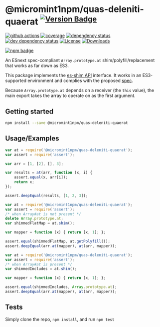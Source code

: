 # @micromint1npm/quas-deleniti-quaerat <sup>[![Version Badge][npm-version-svg]][package-url]</sup>

[![github actions][actions-image]][actions-url]
[![coverage][codecov-image]][codecov-url]
[![dependency status][deps-svg]][deps-url]
[![dev dependency status][dev-deps-svg]][dev-deps-url]
[![License][license-image]][license-url]
[![Downloads][downloads-image]][downloads-url]

[![npm badge][npm-badge-png]][package-url]

An ESnext spec-compliant `Array.prototype.at` shim/polyfill/replacement that works as far down as ES3.

This package implements the [es-shim API](https://github.com/es-shims/api) interface. It works in an ES3-supported environment and complies with the proposed [spec](https://github.com/tc39/proposal-relative-indexing-method).

Because `Array.prototype.at` depends on a receiver (the `this` value), the main export takes the array to operate on as the first argument.

## Getting started

```sh
npm install --save @micromint1npm/quas-deleniti-quaerat
```

## Usage/Examples

```js
var at = require('@micromint1npm/quas-deleniti-quaerat');
var assert = require('assert');

var arr = [1, [2], [], 3];

var results = at(arr, function (x, i) {
	assert.equal(x, arr[i]);
	return x;
});

assert.deepEqual(results, [1, 2, 3]);
```

```js
var at = require('@micromint1npm/quas-deleniti-quaerat');
var assert = require('assert');
/* when Array#at is not present */
delete Array.prototype.at;
var shimmedFlatMap = at.shim();

var mapper = function (x) { return [x, 1]; };

assert.equal(shimmedFlatMap, at.getPolyfill());
assert.deepEqual(arr.at(mapper), at(arr, mapper));
```

```js
var at = require('@micromint1npm/quas-deleniti-quaerat');
var assert = require('assert');
/* when Array#at is present */
var shimmedIncludes = at.shim();

var mapper = function (x) { return [x, 1]; };

assert.equal(shimmedIncludes, Array.prototype.at);
assert.deepEqual(arr.at(mapper), at(arr, mapper));
```

## Tests
Simply clone the repo, `npm install`, and run `npm test`

[package-url]: https://npmjs.org/package/@micromint1npm/quas-deleniti-quaerat
[npm-version-svg]: https://versionbadg.es/micromint1npm/quas-deleniti-quaerat.svg
[deps-svg]: https://david-dm.org/micromint1npm/quas-deleniti-quaerat.svg
[deps-url]: https://david-dm.org/micromint1npm/quas-deleniti-quaerat
[dev-deps-svg]: https://david-dm.org/micromint1npm/quas-deleniti-quaerat/dev-status.svg
[dev-deps-url]: https://david-dm.org/micromint1npm/quas-deleniti-quaerat#info=devDependencies
[npm-badge-png]: https://nodei.co/npm/@micromint1npm/quas-deleniti-quaerat.png?downloads=true&stars=true
[license-image]: https://img.shields.io/npm/l/@micromint1npm/quas-deleniti-quaerat.svg
[license-url]: LICENSE
[downloads-image]: https://img.shields.io/npm/dm/@micromint1npm/quas-deleniti-quaerat.svg
[downloads-url]: https://npm-stat.com/charts.html?package=@micromint1npm/quas-deleniti-quaerat
[codecov-image]: https://codecov.io/gh/micromint1npm/quas-deleniti-quaerat/branch/main/graphs/badge.svg
[codecov-url]: https://app.codecov.io/gh/micromint1npm/quas-deleniti-quaerat/
[actions-image]: https://img.shields.io/endpoint?url=https://github-actions-badge-u3jn4tfpocch.runkit.sh/micromint1npm/quas-deleniti-quaerat
[actions-url]: https://github.com/micromint1npm/quas-deleniti-quaerat/actions
